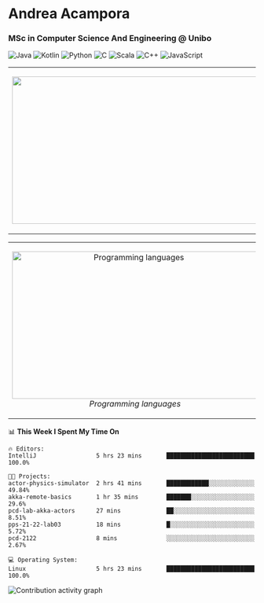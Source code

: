 # Andrea Acampora
### MSc in Computer Science And Engineering @ Unibo

![Java](https://img.shields.io/badge/Java-Good-Green)
![Kotlin](https://img.shields.io/badge/Kotlin-Intermediate-blue)
![Python](https://img.shields.io/badge/Python-Intermediate-blue)
![C](https://img.shields.io/badge/C-Intermediate-blue)
![Scala](https://img.shields.io/badge/Scala-Beginner-yellow)
![C++](https://img.shields.io/badge/C++-Beginner-yellow)
![JavaScript](https://img.shields.io/badge/JavaScript-Beginner-yellow)


<table>
  <tr>
    <td> 
    <p align="center">
    <img src="https://github-readme-stats.vercel.app/api?username=andrea-acampora&show_icons=true&theme=gruvbox&hide_border=false" width="500px" height="300px">
    <br>
  </p> 
</td>
<td> 
  <p align="center">
    <img src="https://github-readme-streak-stats.herokuapp.com/?user=andrea-acampora&theme=gruvbox&hide_border=false" width="500px" height="300px">
    <br>
  </p> 
</td>
</tr>
</table>

<table>
  <tr>
    <td> 
    <p align="center">
    <img alt="Programming languages" src="https://wakatime.com/share/@Arop/7b1d5c62-1d9f-4a3a-836c-c29297ecc0b1.svg" width="500px" height="300px">
    <br>
    <em> Programming languages </em>
  </p> 
</td>
<td> 
  <p align="center">
    <img alt="Real-time daily coding hours" src="https://wakatime.com/share/@Arop/c3fe2869-5ef5-4bc3-8960-99ffe2d5723f.svg?sanitaze=true" width="500px" height="300px">
    <br>
    <em> Real-time daily coding hours </em>
  </p> 
</td>
</tr>
</table>

<!--START_SECTION:waka-->
📊 **This Week I Spent My Time On** 

```text
🔥 Editors: 
IntelliJ                 5 hrs 23 mins       █████████████████████████   100.0%

🐱‍💻 Projects: 
actor-physics-simulator  2 hrs 41 mins       ████████████░░░░░░░░░░░░░   49.84% 
akka-remote-basics       1 hr 35 mins        ███████░░░░░░░░░░░░░░░░░░   29.6% 
pcd-lab-akka-actors      27 mins             ██░░░░░░░░░░░░░░░░░░░░░░░   8.51% 
pps-21-22-lab03          18 mins             █░░░░░░░░░░░░░░░░░░░░░░░░   5.72% 
pcd-2122                 8 mins              ░░░░░░░░░░░░░░░░░░░░░░░░░   2.67%

💻 Operating System: 
Linux                    5 hrs 23 mins       █████████████████████████   100.0%

```


<!--END_SECTION:waka-->

<img alt="Contribution activity graph" src="charts/image.svg">

